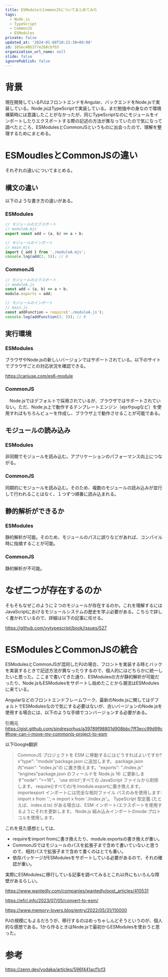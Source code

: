 ```yaml
---
title: ESModuleとCommonJSについてまとめてみた
tags:
  - Node.js
  - TypeScript
  - CommonJS
  - ESModules
private: false
updated_at: '2024-01-08T10:22:38+09:00'
id: 105ec40b377e268cbfb5
organization_url_name: null
slide: false
ignorePublish: false
---
```

# 背景
現在開発しているPJはフロントエンドをAngular、バックエンドをNode.jsで実装している。Node.jsはTypeScriptで実装している。まだ勉強中の身なので環境構築時には意識したことがなかったが、同じTypeScriptなのにモジュールをインポートしたりエクスポートする際の記述の方法が異なっていたので気になって調べたところ、ESModulesとCommonJSというものに出会ったので、理解を整理するためにまとめる。

# ESMoudlesとCommonJSの違い
それぞれの違いについてまとめる。
## 構文の違い
以下のような書き方の違いがある。

### ESModules
```typescript
// モジュールのエクスポート
// moduleA.mjs
export const add = (a, b) => a + b;

// モジュールのインポート
// main.mjs
import { add } from './moduleA.mjs';
console.log(add(3, 5)); // 8
```

### CommonJS
```typescript
// モジュールのエクスポート
// moduleA.js
const add = (a, b) => a + b;
module.exports = add;

// モジュールのインポート
// main.js
const addFunction = require('./moduleA.js');
console.log(addFunction(3, 5)); // 8
```


## 実行環境
### ESModules
ブラウザやNode.jsの新しいバージョンではサポートされている。以下のサイトでブラウザごとの対応状況を確認できる。

https://caniuse.com/es6-module

### CommonJS
　Node.jsではデフォルトで採用されているが、ブラウザではサポートされていない。ただ、Node.js上で動作するテンプレートエンジン（ejsやpugなど）を使用すればもちろんビューを作成し、ブラウザ上で動作させることが可能である。

## モジュールの読み込み
### ESModules
非同期でモジュールを読み込む。アプリケーションのパフォーマンス向上につながる。

### CommonJS
同期的にモジュールを読み込む。そのため、複数のモジュールの読み込みが並行して行われることはなく、１つずつ順番に読み込まれる。

## 静的解析ができるか
### ESModules
静的解析が可能。そのため、モジュールのパスに誤りなどがあれば、コンパイル時に指摘することが可能。

### CommonJS
静的解析が不可能。

# なぜ二つが存在するのか
そもそもなぜこのように２つのモジュールが存在するのか。これを理解するにはJavaScriptにおけるモジュールシステムの歴史を学ぶ必要がある。こちらで詳しく書かれているので、詳細は以下の記事に任せる。

https://github.com/yytypescript/book/issues/527




# ESModulesとCommonJSの統合
ESModulesとCommonJSが混同したPJの場合、フロントを実装する時とバックを実装するときで記述方法が異なったりするので、個人的にはどちらかに統一したいと思った。ここまで書いてきた通り、ESModulesの方が静的解析が可能だったり、Node.jsもESModulesをサポートし始めたことから潮流はESModulesに来ている。

Angularなどのフロントエンドフレームワーク、最新のNode.jsに関してはデフォルトでESModulesなので気にする必要はないが、古いバージョンのNode.jsを使用する場合には、以下のような手順でコンバージョンする必要がある。

引用元
https://gist.github.com/sindresorhus/a39789f98801d908bbc7ff3ecc99d99c#how-can-i-move-my-commonjs-project-to-esm



以下Google翻訳
>CommonJS プロジェクトを ESM に移動するにはどうすればよいですか?
x"type": "module"package.json に追加します。
package.json 内"main": "index.js"の に置き換えます。"exports": "./index.js"
"engines"package.json のフィールドを Node.js 16: に更新します"node": ">=16"。
'use strict';すべての JavaScript ファイルから削除します。
require()すべての/を/module.exportに置き換えます。importexport
インポートには完全な相対ファイル パスのみを使用します: import x from '.';→ import x from './index.js';。
TypeScript 型定義 (たとえば、index.d.ts) がある場合は、ESM インポート/エクスポートを使用するようにそれを更新します。
Node.js 組み込みインポートのnode:プロトコルを使用します。 



これを見た感想としては、
- requireをimport fromに書き換えたり、module.exportsの書き換えが重い。
- CommonJSではモジュールのパスを拡張子まで含めて書いていないと思うので、相対パスで拡張子まで含めて書くのはとても重い。
- 依存パッケージがESModulesをサポートしている必要があるので、それの確認が重い。

実際にESModulesに移行している記事を調べてみるとこれ以外にもいろんな障壁があるらしい。

https://www.wantedly.com/companies/wantedly/post_articles/410531

https://efcl.info/2023/07/05/convert-to-esm/

https://www.memory-lovers.blog/entry/2022/05/31/110000

PJの規模にもよるだろうが、移行するのはめっちゃしんどそうというのが、個人的な感想である。1から作るときはNode.jsで最初からESModulesを使おうと思った。



# 参考

 https://zenn.dev/yodaka/articles/596f441acf1cf3
